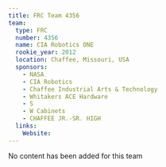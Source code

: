 ```yaml
---
title: FRC Team 4356
team:
  type: FRC
  number: 4356
  name: CIA Robotics ONE
  rookie_year: 2012
  location: Chaffee, Missouri, USA
  sponsors:
    - NASA
    - CIA Robotics
    - Chaffee Industrial Arts & Technology
    - Whitakers ACE Hardware
    - S
    - W Cabinets
    - CHAFFEE JR.-SR. HIGH
  links:
    Website: 
---
```

No content has been added for this team